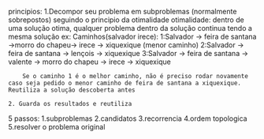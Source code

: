 principios:
	1.Decompor seu problema em subproblemas (normalmente sobrepostos) seguindo o principio da otimalidade
		otimalidade: dentro de uma solução otima, qualquer problema dentro da solução continua tendo a mesma solução
		ex:
		Caminhos(salvador irece):
		1:Salvador -> feira de santana ->morro do chapeu-> irece -> xiquexique (menor caminho)
		2:Salvador -> feira de santana -> lençois -> xiquexique
		3:Salvador -> feira de santana -> valente -> morro do chapeu -> irece -> xiquexique
	
		Se o caminho 1 é o melhor caminho, não é preciso rodar novamente caso seja pedido o menor caminho de feira de santana a xiquexique. Reutiliza a solução descoberta antes
	
	2. Guarda os resultados e reutiliza 
	

5 passos:
	1.subproblemas
	2.candidatos
	3.recorrencia
	4.ordem topologica
	5.resolver o problema original
	

